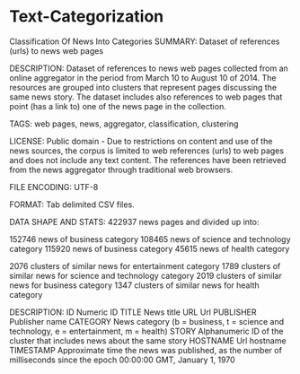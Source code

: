 # Text-Categorization
Classification Of News Into Categories
SUMMARY: Dataset of references (urls) to news web pages

DESCRIPTION: Dataset of references to news web pages collected from an online aggregator in the period from March 10 to August 10 of 2014. The resources are grouped into clusters that represent pages discussing the same news story. The dataset includes also references to web pages that point (has a link to) one of the news page in the collection.

TAGS: web pages, news, aggregator, classification, clustering

LICENSE: Public domain - Due to restrictions on content and use of the news sources, the corpus is limited to web references (urls) to web pages and does not include any text content. The references have been retrieved from the news aggregator through traditional web browsers. 

FILE ENCODING: UTF-8

FORMAT: Tab delimited CSV files. 

DATA SHAPE AND STATS: 422937 news pages and divided up into:

152746 	news of business category
108465 	news of science and technology category
115920 	news of business category
 45615 	news of health category

2076 clusters of similar news for entertainment category
1789 clusters of similar news for science and technology category
2019 clusters of similar news for business category
1347 clusters of similar news for health category


DESCRIPTION:
ID          Numeric ID
TITLE		    News title 
URL		      Url
PUBLISHER	  Publisher name
CATEGORY	  News category (b = business, t = science and technology, e = entertainment, m = health)
STORY		    Alphanumeric ID of the cluster that includes news about the same story
HOSTNAME	  Url hostname
TIMESTAMP 	Approximate time the news was published, as the number of milliseconds since the epoch 00:00:00 GMT, January 1, 1970
